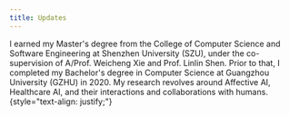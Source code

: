```yaml
---
title: Updates
---
```

I earned my Master's degree from the College of Computer Science and Software Engineering at Shenzhen University (SZU), under the co-supervision of A/Prof. Weicheng Xie and Prof. Linlin Shen. Prior to that, I completed my Bachelor's degree in Computer Science at Guangzhou University (GZHU) in 2020. My research revolves around Affective AI, Healthcare AI, and their interactions and collaborations with humans.
{style="text-align: justify;"}
